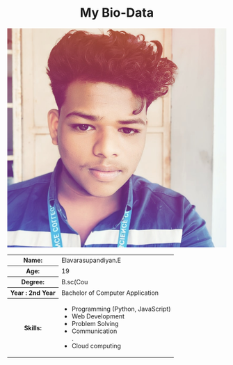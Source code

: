 <html>
<head>
<body>
  <center><h1>My Bio-Data</h1></center><img src="IMG-20250328-WA0009.jpg">
  <table>
    <tr>
      <th>Name:</th>
      <td>Elavarasupandiyan.E</td>
    </tr>
    <tr>
      <th>Age:</th>
      <td>19</td>
    </tr>
    <tr>
      <th>Degree:</th>
      <td>B.sc(Cou</td>
    </tr>
    <tr>
      <th>Year : 2nd Year</th>
      <td>Bachelor of Computer Application </td>
    </tr>
    <tr>
      <th>Skills:</th>
      <td>
        <ul>
          <li>Programming (Python, JavaScript)</li>
          <li>Web Development</li>
          <li>Problem Solving</li>
          <li>Communication</li>. <li> Cloud computing</li>
        </ul>
      </td>
    </tr>
   </head>
</body>
</html>
